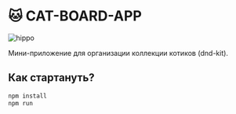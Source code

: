 # 🐱 CAT-BOARD-APP

![hippo](https://media.gifdb.com/sakamoto-cat-anime-sleep-ouo9zvwh4opkja3y.gif)

Мини-приложение для организации коллекции котиков (dnd-kit).

## Как стартануть?

```bash
npm install
npm run

